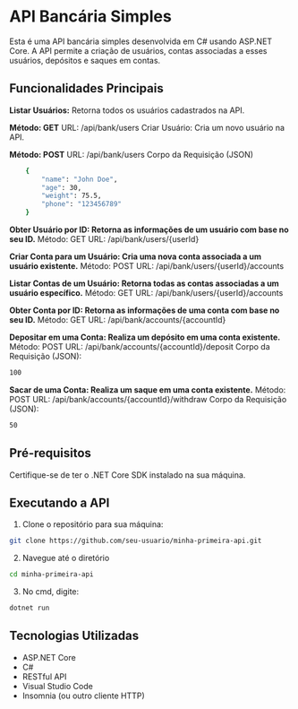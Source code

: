 # API Bancária Simples

Esta é uma API bancária simples desenvolvida em C# usando ASP.NET Core. A API permite a criação de usuários, contas associadas a esses usuários, depósitos e saques em contas.

## Funcionalidades Principais

**Listar Usuários:**
Retorna todos os usuários cadastrados na API.

**Método: GET**
URL: /api/bank/users
Criar Usuário: Cria um novo usuário na API.

**Método: POST**
URL: /api/bank/users
Corpo da Requisição (JSON)

```bash
    {
        "name": "John Doe",
        "age": 30,
        "weight": 75.5,
        "phone": "123456789"
    }
```

**Obter Usuário por ID: Retorna as informações de um usuário com base no seu ID.**
Método: GET
URL: /api/bank/users/{userId}

**Criar Conta para um Usuário: Cria uma nova conta associada a um usuário existente.**
Método: POST
URL: /api/bank/users/{userId}/accounts

**Listar Contas de um Usuário: Retorna todas as contas associadas a um usuário específico.**
Método: GET
URL: /api/bank/users/{userId}/accounts

**Obter Conta por ID: Retorna as informações de uma conta com base no seu ID.**
Método: GET
URL: /api/bank/accounts/{accountId}

**Depositar em uma Conta: Realiza um depósito em uma conta existente.**
Método: POST
URL: /api/bank/accounts/{accountId}/deposit
Corpo da Requisição (JSON):
``` bash
100
```

**Sacar de uma Conta: Realiza um saque em uma conta existente.**
Método: POST
URL: /api/bank/accounts/{accountId}/withdraw
Corpo da Requisição (JSON):
``` bash
50
```

## Pré-requisitos
Certifique-se de ter o .NET Core SDK instalado na sua máquina.

## Executando a API

1. Clone o repositório para sua máquina:
```bash
git clone https://github.com/seu-usuario/minha-primeira-api.git
```

2. Navegue até o diretório
```bash
cd minha-primeira-api
```

3. No cmd, digite:
```bash
dotnet run
```

## Tecnologias Utilizadas
* ASP.NET Core
* C#
* RESTful API
* Visual Studio Code
* Insomnia (ou outro cliente HTTP)